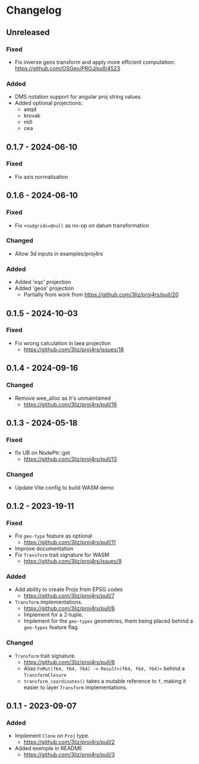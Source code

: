 # Changelog

<!--
All notable changes to this project will be documented in this file.
The format is based on [Keep a Changelog](https://keepachangelog.com/), and this project adheres to [Semantic Versioning](https://semver.org/).
-->

## Unreleased

### Fixed

* Fix inverse geos transform and apply more efficient 
  computation: https://github.com/OSGeo/PROJ/pull/4523 

### Added

* DMS notation support for angular proj string values
* Added optional projections: 
    * aeqd 
    * krovak
    * mill
    * cea

## 0.1.7 - 2024-06-10

### Fixed

* Fix axis normalisation

## 0.1.6 - 2024-06-10

### Fixed

* Fix `+nadgrids=@null` as no-op on datum transformation

### Changed 

* Allow 3d inputs in examples/proj4rs

### Added

* Added 'eqc' projection
* Added 'geos' projection 
    - Partially from work from https://github.com/3liz/proj4rs/pull/20

## 0.1.5 - 2024-10-03

### Fixed 

* Fix wrong calculation in laea projection
    - https://github.com/3liz/proj4rs/issues/18

## 0.1.4 - 2024-09-16

### Changed

* Remove wee\_alloc as it's unmaintained
    - https://github.com/3liz/proj4rs/pull/16

## 0.1.3 - 2024-05-18

### Fixed

* fix UB on NodePtr::get
    - https://github.com/3liz/proj4rs/pull/13

### Changed

* Update Vite config to build WASM demo    

## 0.1.2 - 2023-19-11

### Fixed

* Fix `geo-type` feature as optional
    - https://github.com/3liz/proj4rs/pull/11
* Improve documentation
* Fix `Transform` trait signature for WASM
    - https://github.com/3liz/proj4rs/issues/9

### Added

* Add ability to create Projs from EPSG codes
    - https://github.com/3liz/proj4rs/pull/7
* `Transform` implementations.
    - https://github.com/3liz/proj4rs/pull/6
    - Implement for a 2-tuple.
    - Implement for the `geo-types` geometries, them being placed behind a `geo-types` feature flag.

### Changed

* `Transform` trait signature.
    - https://github.com/3liz/proj4rs/pull/6
    - Alias `FnMut(f64, f64, f64) -> Result<(f64, f64, f64)>` behind a `TransformClosure`
    - `transform_coordinates()` takes a mutable reference to `f`, making it easier to layer `Transform` implementations.

## 0.1.1 - 2023-09-07

### Added

* Implement `Clone` on `Proj` type.
    - https://github.com/3liz/proj4rs/pull/2
* Added exemple in README
    - https://github.com/3liz/proj4rs/pull/3
